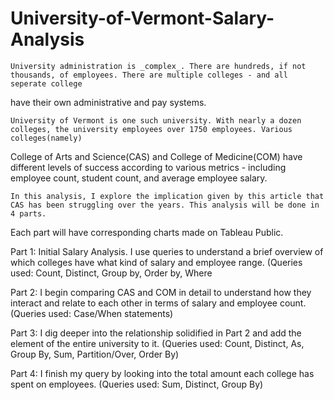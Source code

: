 # University-of-Vermont-Salary-Analysis

    University administration is _complex_. There are hundreds, if not thousands, of employees. There are multiple colleges - and all seperate college
have their own administrative and pay systems.

    University of Vermont is one such university. With nearly a dozen colleges, the university employees over 1750 employees. Various colleges(namely)
College of Arts and Science(CAS) and College of Medicine(COM) have different levels of success according to various metrics - including employee count,
student count, and average employee salary.

    In this analysis, I explore the implication given by this article that CAS has been struggling over the years. This analysis will be done in 4 parts.
Each part will have corresponding charts made on Tableau Public.


Part 1:
Initial Salary Analysis. I use queries to understand a brief overview of which colleges have what kind of salary and employee range.
(Queries used: Count, Distinct, Group by, Order by, Where

Part 2:
I begin comparing CAS and COM in detail to understand how they interact and relate to each other in terms of salary and employee count.
(Queries used: Case/When statements)

Part 3:
I dig deeper into the relationship solidified in Part 2 and add the element of the entire university to it.
(Queries used: Count, Distinct, As, Group By, Sum, Partition/Over, Order By)

Part 4:
I finish my query by looking into the total amount each college has spent on employees.
(Queries used: Sum, Distinct, Group By)

    
